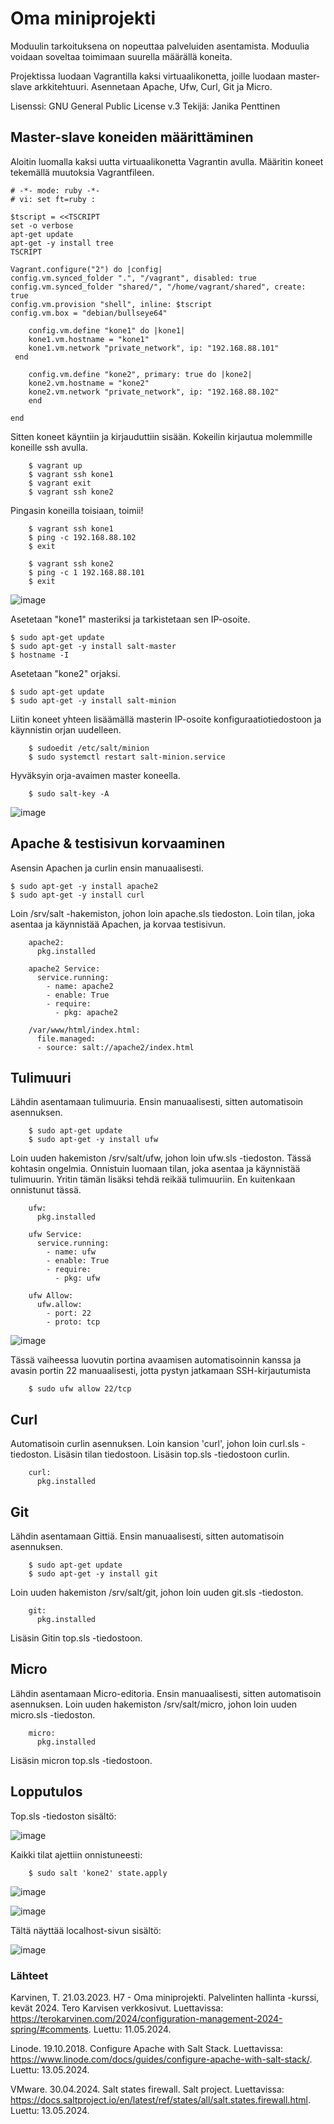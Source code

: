 # Oma miniprojekti

Moduulin tarkoituksena on nopeuttaa palveluiden asentamista. Moduulia voidaan soveltaa toimimaan suurella määrällä koneita.

Projektissa luodaan Vagrantilla kaksi virtuaalikonetta, joille luodaan master-slave arkkitehtuuri. Asennetaan Apache, Ufw, Curl, Git ja Micro. 

Lisenssi: GNU General Public License v.3
Tekijä: Janika Penttinen

## Master-slave koneiden määrittäminen

Aloitin luomalla kaksi uutta virtuaalikonetta Vagrantin avulla. Määritin koneet tekemällä muutoksia Vagrantfileen.


    # -*- mode: ruby -*-
    # vi: set ft=ruby :

    $tscript = <<TSCRIPT
    set -o verbose
    apt-get update
    apt-get -y install tree
    TSCRIPT

    Vagrant.configure("2") do |config|
	config.vm.synced_folder ".", "/vagrant", disabled: true
	config.vm.synced_folder "shared/", "/home/vagrant/shared", create: true
	config.vm.provision "shell", inline: $tscript
	config.vm.box = "debian/bullseye64"

	    config.vm.define "kone1" do |kone1|
		kone1.vm.hostname = "kone1"
		kone1.vm.network "private_network", ip: "192.168.88.101"
	 end

	    config.vm.define "kone2", primary: true do |kone2|
		kone2.vm.hostname = "kone2"
		kone2.vm.network "private_network", ip: "192.168.88.102"
    	end
	
    end
Sitten koneet käyntiin ja kirjauduttiin sisään. Kokeilin kirjautua molemmille koneille ssh avulla.

        $ vagrant up
        $ vagrant ssh kone1
        $ vagrant exit
        $ vagrant ssh kone2
        
Pingasin koneilla toisiaan, toimii!

        $ vagrant ssh kone1
        $ ping -c 192.168.88.102
        $ exit

        $ vagrant ssh kone2
        $ ping -c 1 192.168.88.101
        $ exit

![image](https://github.com/bhd471/Palvelinten-hallinta/assets/148760837/06365af0-5754-4c5c-a3ff-08a8467460a1)

Asetetaan "kone1" masteriksi ja tarkistetaan sen IP-osoite.

    $ sudo apt-get update
    $ sudo apt-get -y install salt-master
    $ hostname -I

Asetetaan "kone2" orjaksi.

    $ sudo apt-get update
    $ sudo apt-get -y install salt-minion

Liitin koneet yhteen lisäämällä masterin IP-osoite konfiguraatiotiedostoon ja käynnistin orjan uudelleen.

        $ sudoedit /etc/salt/minion
        $ sudo systemctl restart salt-minion.service
    

Hyväksyin orja-avaimen master koneella.

        $ sudo salt-key -A

![image](https://github.com/bhd471/Palvelinten-hallinta/assets/148760837/89657170-6045-45f8-826f-7f8621574d4d)

## Apache & testisivun korvaaminen

Asensin Apachen ja curlin ensin manuaalisesti.

    $ sudo apt-get -y install apache2
    $ sudo apt-get -y install curl

Loin /srv/salt -hakemiston, johon loin apache.sls tiedoston. Loin tilan, joka asentaa ja käynnistää Apachen, ja korvaa testisivun.

        apache2:
          pkg.installed

        apache2 Service:
          service.running:
            - name: apache2
            - enable: True
            - require:
              - pkg: apache2
    
        /var/www/html/index.html:
          file.managed:
          - source: salt://apache2/index.html
    

## Tulimuuri

Lähdin asentamaan tulimuuria. Ensin manuaalisesti, sitten automatisoin asennuksen.

        $ sudo apt-get update
        $ sudo apt-get -y install ufw

Loin uuden hakemiston /srv/salt/ufw, johon loin ufw.sls -tiedoston. 
Tässä kohtasin ongelmia. Onnistuin luomaan tilan, joka asentaa ja käynnistää tulimuurin. Yritin tämän lisäksi tehdä reikää tulimuuriin. En kuitenkaan onnistunut tässä.

        ufw:
          pkg.installed

        ufw Service:
          service.running:
            - name: ufw
            - enable: True
            - require:
              - pkg: ufw

        ufw Allow:
          ufw.allow:
            - port: 22
            - proto: tcp

![image](https://github.com/bhd471/Palvelinten-hallinta/assets/148760837/a601a386-f7f5-4c00-9081-e78310013f62)

Tässä vaiheessa luovutin portina avaamisen automatisoinnin kanssa ja avasin portin 22 manuaalisesti, jotta pystyn jatkamaan SSH-kirjautumista

        $ sudo ufw allow 22/tcp

## Curl

Automatisoin curlin asennuksen.
Loin kansion 'curl', johon loin curl.sls -tiedoston. Lisäsin tilan tiedostoon. Lisäsin top.sls -tiedostoon curlin.

        curl:
          pkg.installed



## Git

Lähdin asentamaan Gittiä. Ensin manuaalisesti, sitten automatisoin asennuksen. 

        $ sudo apt-get update
        $ sudo apt-get -y install git
        

Loin uuden hakemiston /srv/salt/git, johon loin uuden git.sls -tiedoston. 

        git:
          pkg.installed

Lisäsin Gitin top.sls -tiedostoon. 


## Micro

Lähdin asentamaan Micro-editoria. Ensin manuaalisesti, sitten automatisoin asennuksen. Loin uuden hakemiston /srv/salt/micro, johon loin uuden micro.sls -tiedoston. 

        micro:
          pkg.installed
Lisäsin micron top.sls -tiedostoon. 
        
## Lopputulos

Top.sls -tiedoston sisältö:

![image](https://github.com/bhd471/Palvelinten-hallinta/assets/148760837/03d0890e-c797-4de4-b2ed-d8c5e8f81275)

Kaikki tilat ajettiin onnistuneesti:

        $ sudo salt 'kone2' state.apply

![image](https://github.com/bhd471/Palvelinten-hallinta/assets/148760837/07658458-dc97-4375-83fe-2bb2aa325e03)


![image](https://github.com/bhd471/Palvelinten-hallinta/assets/148760837/44c315cf-2265-4329-8d47-6e390b8a3d32)

Tältä näyttää localhost-sivun sisältö:

![image](https://github.com/bhd471/Palvelinten-hallinta/assets/148760837/55fd73cf-f82e-44c2-91bb-ce30ce62131e)

### Lähteet

Karvinen, T. 21.03.2023. H7 - Oma miniprojekti. Palvelinten hallinta -kurssi, kevät 2024. Tero Karvisen verkkosivut. Luettavissa: https://terokarvinen.com/2024/configuration-management-2024-spring/#comments. Luettu: 11.05.2024.

Linode. 19.10.2018. Configure Apache with Salt Stack. Luettavissa: https://www.linode.com/docs/guides/configure-apache-with-salt-stack/. Luettu: 13.05.2024.

VMware. 30.04.2024. Salt states firewall. Salt project. Luettavissa: https://docs.saltproject.io/en/latest/ref/states/all/salt.states.firewall.html. Luettu: 13.05.2024.
